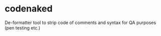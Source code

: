 # codenaked
De-formatter tool to strip code of comments and syntax for QA purposes (pen testing etc.)
